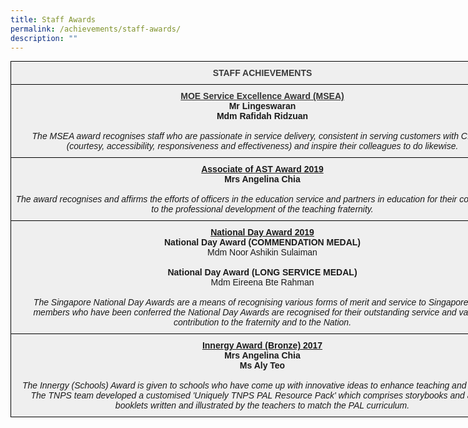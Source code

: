 ```yaml
---
title: Staff Awards
permalink: /achievements/staff-awards/
description: ""
---
```

<style type="text/css">
.tg  {border-collapse:collapse;border-spacing:0;margin:0px auto;}
.tg td{border-color:black;border-style:solid;border-width:1px;font-family:Arial, sans-serif;font-size:14px;
  overflow:hidden;padding:10px 5px;word-break:normal;}
.tg th{border-color:black;border-style:solid;border-width:1px;font-family:Arial, sans-serif;font-size:14px;
  font-weight:normal;overflow:hidden;padding:10px 5px;word-break:normal;}
.tg .tg-uqo3{background-color:#efefef;text-align:center;vertical-align:top}
.tg .tg-baqh{text-align:center;vertical-align:top}
.tg .tg-5gw4{background-color:#efefef;color:#3A3A3A;font-weight:bold;text-align:center;vertical-align:top}
</style>
<table class="tg" style="undefined;table-layout: fixed; width: 806px">
<colgroup>
<col style="width: 806px">
</colgroup>
<tbody>
  <tr>
    <td class="tg-5gw4">STAFF ACHIEVEMENTS</td>
  </tr>
  <tr>
    <td class="tg-uqo3"><span style="font-weight:bold;text-decoration:underline;color:#343434">MOE Service Excellence Award (MSEA)</span><br><span style="font-weight:bold">Mr Lingeswaran</span><br><span style="font-weight:bold">Mdm Rafidah Ridzuan</span><br><br><span style="font-style:italic">The MSEA award recognises staff who are passionate in service delivery, consistent in serving customers with C.A.R.E (courtesy, accessibility, responsiveness and effectiveness) and inspire their colleagues to do likewise.</span></td>
  </tr>
  <tr>
    <td class="tg-uqo3"><span style="font-weight:bold;text-decoration:underline">Associate of AST Award 2019</span><br><span style="font-weight:bold">Mrs Angelina Chia</span><br><br><span style="font-style:italic">The award recognises and affirms the efforts of officers in the education service and partners in education for their contributions to the professional development of the teaching fraternity.</span></td>
  </tr>
  <tr>
    <td class="tg-uqo3"><span style="font-weight:bold;text-decoration:underline">National Day Award 2019</span><br><span style="font-weight:bold">National Day Award (COMMENDATION MEDAL)</span><br>Mdm Noor Ashikin Sulaiman<br><br><span style="font-weight:bold">National Day Award (LONG SERVICE MEDAL)</span><br>Mdm Eireena Bte Rahman<br><br><span style="font-style:italic">The Singapore National Day Awards are a means of recognising various forms of merit and service to Singapore. Staff members who have been conferred the National Day Awards are recognised for their outstanding service and valuable contribution to the fraternity and to the Nation.</span></td>
  </tr>
  <tr>
    <td class="tg-uqo3"><span style="font-weight:bold;text-decoration:underline">Innergy Award (Bronze) 2017</span><br><span style="font-weight:bold">Mrs Angelina Chia</span><br><span style="font-weight:bold">Ms Aly Teo</span><br><br><span style="font-style:italic">The Innergy (Schools) Award is given to schools who have come up with innovative ideas to enhance teaching and learning. The TNPS team developed a customised 'Uniquely TNPS PAL Resource Pack' which comprises storybooks and activity booklets written and illustrated by the teachers to match the PAL curriculum.</span></td>
  </tr>
</tbody>
</table>